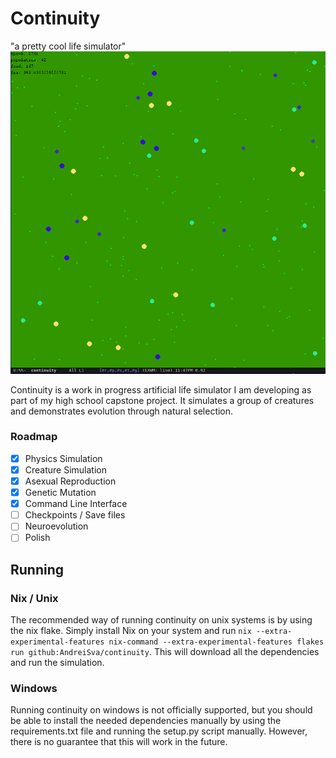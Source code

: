 # Continuity
"a pretty cool life simulator"
![screenshot](screenshot.png)

Continuity is a work in progress artificial life simulator I am developing as part of my high school capstone project. It simulates a group of creatures and demonstrates evolution through natural selection.


### Roadmap
- [X] Physics Simulation
- [X] Creature Simulation
- [X] Asexual Reproduction
- [X] Genetic Mutation
- [X] Command Line Interface
- [ ] Checkpoints / Save files
- [ ] Neuroevolution
- [ ] Polish

Running
-------

### Nix / Unix
The recommended way of running continuity on unix systems is by using the nix flake. Simply install Nix on your system and run `nix --extra-experimental-features nix-command --extra-experimental-features flakes run github:AndreiSva/continuity`. This will download all the dependencies and run the simulation.

### Windows
Running continuity on windows is not officially supported, but you should be able to install the needed dependencies manually by using the requirements.txt file and running the setup.py script manually. However, there is no guarantee that this will work in the future.
